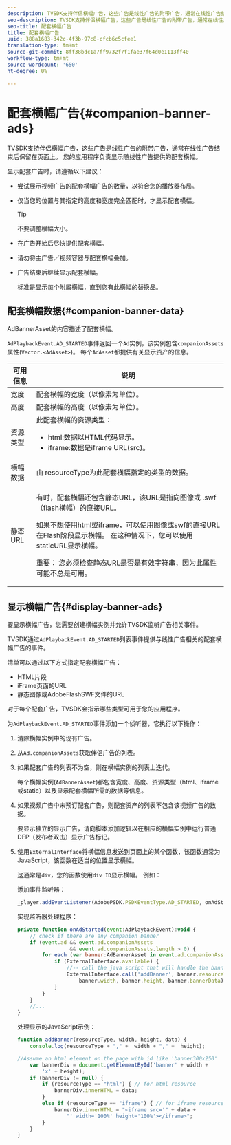 ```yaml
---
description: TVSDK支持伴侣横幅广告，这些广告是线性广告的附带广告，通常在线性广告结束后保留在页面上。 您的应用程序负责显示随线性广告提供的配套横幅。
seo-description: TVSDK支持伴侣横幅广告，这些广告是线性广告的附带广告，通常在线性广告结束后保留在页面上。 您的应用程序负责显示随线性广告提供的配套横幅。
seo-title: 配套横幅广告
title: 配套横幅广告
uuid: 388a1683-342c-4f3b-97c8-cfcb6c5cfee1
translation-type: tm+mt
source-git-commit: 8ff38bdc1a7ff9732f7f1fae37f64d0e1113ff40
workflow-type: tm+mt
source-wordcount: '650'
ht-degree: 0%

---
```



# 配套横幅广告{#companion-banner-ads}

TVSDK支持伴侣横幅广告，这些广告是线性广告的附带广告，通常在线性广告结束后保留在页面上。 您的应用程序负责显示随线性广告提供的配套横幅。

显示配套广告时，请遵循以下建议：

* 尝试展示视频广告的配套横幅广告的数量，以符合您的播放器布局。
* 仅当您的位置与其指定的高度和宽度完全匹配时，才显示配套横幅。

   >[!TIP]
   >
   >不要调整横幅大小。

* 在广告开始后尽快提供配套横幅。
* 请勿将主广告／视频容器与配套横幅叠加。
* 广告结束后继续显示配套横幅。

   标准是显示每个附属横幅，直到您有此横幅的替换品。

## 配套横幅数据{#companion-banner-data}

AdBannerAsset的内容描述了配套横幅。

<!--<a id="section_D730B4FD6FD749E9860B6A07FC110552"></a>-->

`AdPlaybackEvent.AD_STARTED`事件返回一个`Ad`实例，该实例包含`companionAssets`属性(`Vector.<AdAsset>`)。
每个`AdAsset`都提供有关显示资产的信息。

<table id="table_760C885E2DCA4BE983CC57FDA7BD5B14"> 
 <thead> 
  <tr> 
   <th colname="col1" class="entry"> 可用信息 </th> 
   <th colname="col2" class="entry"> 说明 </th> 
  </tr> 
 </thead>
 <tbody> 
  <tr> 
   <td colname="col1"> 宽度 </td> 
   <td colname="col2"> 配套横幅的宽度（以像素为单位）。 </td> 
  </tr> 
  <tr> 
   <td colname="col1"> 高度 </td> 
   <td colname="col2"> 配套横幅的高度（以像素为单位）。 </td> 
  </tr> 
  <tr> 
   <td colname="col1"> 资源类型 </td> 
   <td colname="col2">此配套横幅的资源类型： 
    <ul id="ul_A067787FE49E4B6095BE0AC1D447DBB3"> 
     <li id="li_02B7224C67004095B3F6E50FD21E507E">html:数据以HTML代码显示。 </li> 
     <li id="li_5F37E14472424F808C6094F42009E676">iframe:数据是iframe URL(src)。 </li> 
    </ul> </td> 
  </tr> 
  <tr> 
   <td colname="col1"> 横幅数据 </td> 
   <td colname="col2"> 由<span class="codeph"> resourceType</span>为此配套横幅指定的类型的数据。 </td> 
  </tr> 
  <tr> 
   <td colname="col1"> 静态URL </td> 
   <td colname="col2"> <p>有时，配套横幅还包含静态URL，该URL是指向图像或<span class="filepath"> .swf</span>（flash横幅）的直接URL。 </p> <p>如果不想使用html或iframe，可以使用图像或swf的直接URL在Flash阶段显示横幅。 在这种情况下，您可以使用staticURL显示横幅。 </p> <p>重要： 您必须检查静态URL是否是有效字符串，因为此属性可能不总是可用。 </p> </td> 
  </tr> 
 </tbody> 
</table>

## 显示横幅广告{#display-banner-ads}

要显示横幅广告，您需要创建横幅实例并允许TVSDK监听广告相关事件。

TVSDK通过`AdPlaybackEvent.AD_STARTED`列表事件提供与线性广告相关的配套横幅广告的事件。

清单可以通过以下方式指定配套横幅广告：

* HTML片段
* iFrame页面的URL
* 静态图像或AdobeFlashSWF文件的URL

对于每个配套广告，TVSDK会指示哪些类型可用于您的应用程序。

为`AdPlaybackEvent.AD_STARTED`事件添加一个侦听器，它执行以下操作：

1. 清除横幅实例中的现有广告。

1. 从`Ad.companionAssets`获取伴侣广告的列表。

1. 如果配套广告的列表不为空，则在横幅实例的列表上迭代。

   每个横幅实例(`AdBannerAsset`)都包含宽度、高度、资源类型（html、iframe或static）以及显示配套横幅所需的数据等信息。

1. 如果视频广告中未预订配套广告，则配套资产的列表不包含该视频广告的数据。

   要显示独立的显示广告，请向脚本添加逻辑以在相应的横幅实例中运行普通DFP（发布者双击）显示广告标记。

1. 使用`ExternalInterface`将横幅信息发送到页面上的某个函数，该函数通常为JavaScript，该函数在适当的位置显示横幅。

   这通常是`div`，您的函数使用`div ID`显示横幅。 例如：

   添加事件监听器：

   ```js
   _player.addEventListener(AdobePSDK.PSDKEventType.AD_STARTED, onAdStarted);
   ```

   实现监听器处理程序：

   ```js
   private function onAdStarted(event:AdPlaybackEvent):void { 
       // check if there are any companion banner 
       if (event.ad && event.ad.companionAssets  
                    && event.ad.companionAssets.length > 0) { 
           for each (var banner:AdBannerAsset in event.ad.companionAssets) { 
               if (ExternalInterface.available) { 
                   //-- call the java script that will handle the banner display. 
                   ExternalInterface.call('addBanner', banner.resourceType,  
                       banner.width, banner.height, banner.bannerData); 
               } 
           } 
       }  
       //...        
   }
   ```

   处理显示的JavaScript示例：

   ```js
   function addBanner(resourceType, width, height, data) { 
       console.log(resourceType + "," +  width + "," +  height); 
   
   //Assume an html element on the page with id like 'banner300x250' 
       var bannerDiv = document.getElementById('banner' + width +  
           'x' + height);  
       if (bannerDiv != null) { 
           if (resourceType == "html") { // for html resource 
               bannerDiv.innerHTML = data; 
           } 
           else if (resourceType == "iframe") { // for iframe resource 
               bannerDiv.innerHTML = "<iframe src='" + data +  
                   "' width='100%' height='100%'></iframe>"; 
           } 
       } 
   }
   ```
